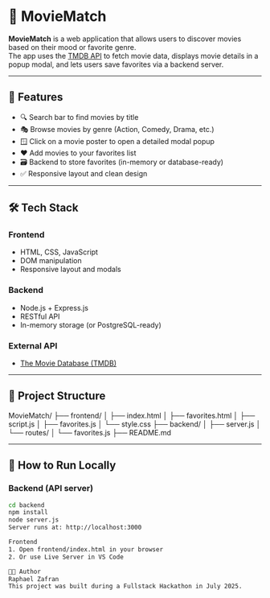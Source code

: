 # 🎥 MovieMatch

**MovieMatch** is a web application that allows users to discover movies based on their mood or favorite genre.  
The app uses the [TMDB API](https://developer.themoviedb.org/) to fetch movie data, displays movie details in a popup modal, and lets users save favorites via a backend server.

---

## 🚀 Features

- 🔍 Search bar to find movies by title
- 🎭 Browse movies by genre (Action, Comedy, Drama, etc.)
- 🪟 Click on a movie poster to open a detailed modal popup
- ❤️ Add movies to your favorites list
- 🗃️ Backend to store favorites (in-memory or database-ready)
- ✅ Responsive layout and clean design

---

## 🛠️ Tech Stack

### Frontend
- HTML, CSS, JavaScript
- DOM manipulation
- Responsive layout and modals

### Backend
- Node.js + Express.js
- RESTful API
- In-memory storage (or PostgreSQL-ready)

### External API
- [The Movie Database (TMDB)](https://developer.themoviedb.org/docs)

---

## 📁 Project Structure

MovieMatch/
├── frontend/
│ ├── index.html
│ ├── favorites.html
│ ├── script.js
│ ├── favorites.js
│ └── style.css
├── backend/
│ ├── server.js
│ └── routes/
│ └── favorites.js
├── README.md


---

## 🧪 How to Run Locally

### Backend (API server)

```bash
cd backend
npm install
node server.js
Server runs at: http://localhost:3000

Frontend
1. Open frontend/index.html in your browser
2. Or use Live Server in VS Code

🧑‍💻 Author
Raphael Zafran
This project was built during a Fullstack Hackathon in July 2025.



